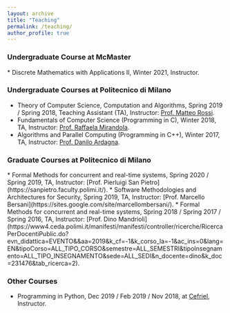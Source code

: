```yaml
---
layout: archive
title: "Teaching"
permalink: /teaching/
author_profile: true
---
```


<h3>Undergraduate Course at McMaster</h3>
* Discrete Mathematics with Applications II, Winter 2021, Instructor.

<h3>Undergraduate Courses at Politecnico di Milano</h3>

* Theory of Computer Science, Computation and Algorithms, Spring 2019 / Spring 2018, Teaching Assistant (TA), Instructor: [Prof. Matteo Rossi](https://www4.ceda.polimi.it/manifesti/manifesti/controller/ricerche/RicercaPerDocentiPublic.do?EVN_PRODOTTI=evento&k_doc=143828&lang=EN&polij_device_category=DESKTOP&__pj0=0&__pj1=1e82f3bc28c8f9325c2112a7112cbad2).
* Fundamentals of Computer Science (Programming in C), Winter 2018, TA, Instructor: [Prof. Raffaela Mirandola](https://mirandola.faculty.polimi.it/).
* Algorithms and Parallel Computing (Programming in C++), Winter 2017, TA, Instructor: [Prof. Danilo Ardagna](https://ardagna.faculty.polimi.it/).

<h3>Graduate Courses at Politecnico di Milano</h3>
* Formal Methods for concurrent and real-time systems, Spring 2020 / Spring 2019, TA, Instructor: [Prof. Pierluigi San Pietro](https://sanpietro.faculty.polimi.it/).
* Software Methodologies and Architectures for Security, Spring 2019, TA, Instructor: [Prof. Marcello Bersani](https://sites.google.com/site/marcellombersani/).
* Formal Methods for concurrent and real-time systems, Spring 2018 / Spring 2017 / Spring 2016, TA, Instructor: [Prof. Dino Mandrioli](https://www4.ceda.polimi.it/manifesti/manifesti/controller/ricerche/RicercaPerDocentiPublic.do?evn_didattica=EVENTO&&aa=2019&k_cf=-1&k_corso_la=-1&ac_ins=0&lang=EN&tipoCorso=ALL_TIPO_CORSO&semestre=ALL_SEMESTRI&tipoInsegnamento=ALL_TIPO_INSEGNAMENTO&sede=ALL_SEDI&n_docente=dino&k_doc=231476&tab_ricerca=2).

<h3>Other Courses</h3>

* Programming in Python, Dec 2019 / Feb 2019 / Nov 2018, at [Cefriel](https://www.cefriel.com/it/), Instructor.




<script async src="https://www.googletagmanager.com/gtag/js?id=G-22E0C3YSYV"></script> <script> window.dataLayer = window.dataLayer || []; function gtag(){dataLayer.push(arguments);} gtag('js', new Date()); gtag('config', 'G-22E0C3YSYV'); </script>
